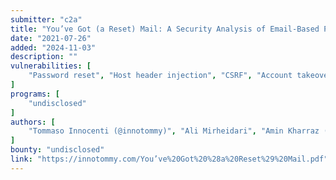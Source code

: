 ```yaml
---
submitter: "c2a"
title: "You’ve Got (a Reset) Mail: A Security Analysis of Email-Based Password Reset Procedures"
date: "2021-07-26"
added: "2024-11-03"
description: ""
vulnerabilities: [
    "Password reset", "Host header injection", "CSRF", "Account takeover"
]
programs: [
    "undisclosed"
]
authors: [
    "Tommaso Innocenti (@innotommy)", "Ali Mirheidari", "Amin Kharraz (@amin_kharaz)", "Bruno Crispo", "Engin Kirda"
]
bounty: "undisclosed"
link: "https://innotommy.com/You’ve%20Got%20%28a%20Reset%29%20Mail.pdf"
---
```




